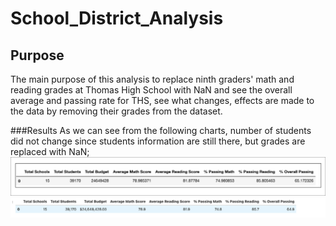 # School_District_Analysis
## Purpose
The main purpose of this analysis to replace ninth graders' math and reading grades at Thomas High School with NaN and see the overall average and passing rate for THS, see what changes, effects are made to the data by removing their grades from the dataset.

###Results
As we can see from the following charts, number of students did not change since students information are still there, but grades are replaced with NaN; ![original district summary](https://github.com/dilnigar1007/School_District_Analysis/blob/main/Resources/original%20district%20summary.png)
![adjusted district summary](https://github.com/dilnigar1007/School_District_Analysis/blob/main/Resources/adjusted%20district%20summary.png)


